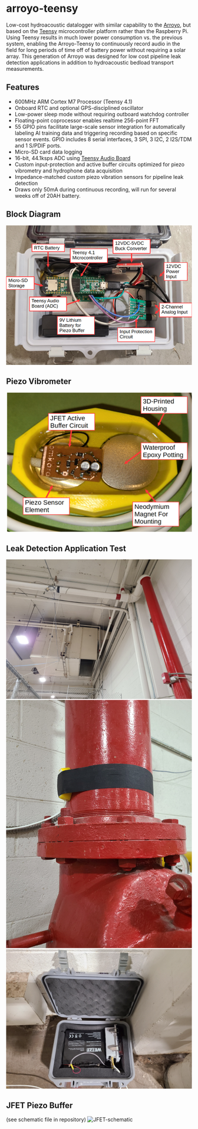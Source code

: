 # arroyo-teensy
Low-cost hydroacoustic datalogger with similar capability to the [Arroyo](https://github.com/bugoutput/arroyo-hydroacoustic-logger), but based on the [Teensy](https://www.pjrc.com/teensy/) microcontroller platform rather than the Raspberry Pi. Using Teensy results in much lower power consumption vs. the previous system, enabling the Arroyo-Teensy to continuously record audio in the field for long periods of time off of battery power without requiring a solar array. This generation of Arroyo was designed for low cost pipeline leak detection applications in addition to hydroacoustic bedload transport measurements.
## Features
- 600MHz ARM Cortex M7 Processor (Teensy 4.1)
- Onboard RTC and optional GPS-disciplined oscillator
- Low-power sleep mode without requiring outboard watchdog controller
- Floating-point coprocessor enables realtime 256-point FFT
- 55 GPIO pins facilitate large-scale sensor integration for automatically labeling AI training data and triggering recording based on specific sensor events. GPIO includes 8 serial interfaces, 3 SPI, 3 I2C, 2 I2S/TDM and 1 S/PDIF ports. 
- Micro-SD card data logging
- 16-bit, 44.1ksps ADC using [Teensy Audio Board](https://www.pjrc.com/store/teensy3_audio.html)
- Custom input-protection and active buffer circuits optimized for piezo vibrometry and hydrophone data acquisition
- Impedance-matched custom piezo vibration sensors for pipeline leak detection
- Draws only 50mA during continuous recording, will run for several weeks off of 20AH battery.
  
## Block Diagram
![arroyo-block](arroyo_block.png)
## Piezo Vibrometer
![sensor-block](sensor_block.png)
## Leak Detection Application Test
![sensor-pipe](sensor_pipe.jpg)
![sensor-valve](sensor_valve.jpg)
![deployed](arroyo_deployed0.jpg)
## JFET Piezo Buffer
(see schematic file in repository)
![JFET-schematic](jfet_schematic.png)

